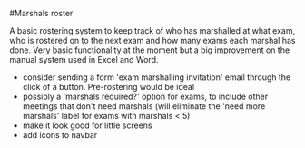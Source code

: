 #Marshals roster

A basic rostering system to keep track of who has marshalled at what exam, who is rostered on to the next exam and how many exams each marshal has done. Very basic functionality at the moment but a big improvement on the manual system used in Excel and Word.

* consider sending a form 'exam marshalling invitation' email through the click of a button. Pre-rostering would be ideal
* possibly a 'marshals required?' option for exams, to include other meetings that don't need marshals (will eliminate the 'need more marshals' label for exams with marshals < 5)
* make it look good for little screens
* add icons to navbar
